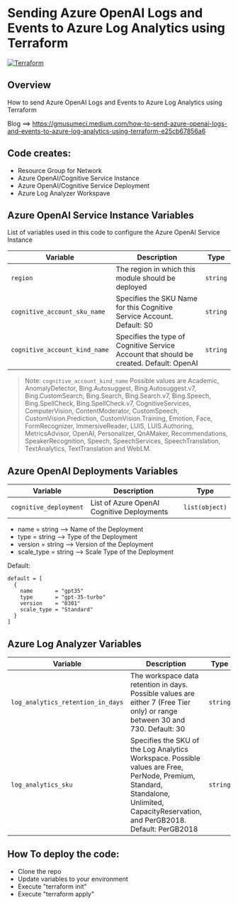 # Sending Azure OpenAI Logs and Events to Azure Log Analytics using Terraform
[![Terraform](https://img.shields.io/badge/terraform-v1.5+-blue.svg)](https://www.terraform.io/downloads.html)

## Overview

How to send Azure OpenAI Logs and Events to Azure Log Analytics using Terraform

Blog ==> https://gmusumeci.medium.com/how-to-send-azure-openai-logs-and-events-to-azure-log-analytics-using-terraform-e25cb67856a6

## Code creates:

- Resource Group for Network
- Azure OpenAI/Cognitive Service Instance
- Azure OpenAI/Cognitive Service Deployment
- Azure Log Analyzer Workspave

## Azure OpenAI Service Instance Variables

List of variables used in this code to configure the Azure OpenAI Service Instance

Variable | Description | Type
--- | --- | ---
`region` | The region in which this module should be deployed | `string`
`cognitive_account_sku_name` | Specifies the SKU Name for this Cognitive Service Account. Default: S0 | `string`
`cognitive_account_kind_name` | Specifies the type of Cognitive Service Account that should be created. Default: OpenAI | `string`

> Note: `cognitive_account_kind_name` Possible values are Academic, AnomalyDetector, Bing.Autosuggest, Bing.Autosuggest.v7, Bing.CustomSearch, Bing.Search, Bing.Search.v7, Bing.Speech, Bing.SpellCheck, Bing.SpellCheck.v7, CognitiveServices, ComputerVision, ContentModerator, CustomSpeech, CustomVision.Prediction, CustomVision.Training, Emotion, Face, FormRecognizer, ImmersiveReader, LUIS, LUIS.Authoring, MetricsAdvisor, OpenAI, Personalizer, QnAMaker, Recommendations, SpeakerRecognition, Speech, SpeechServices, SpeechTranslation, TextAnalytics, TextTranslation and WebLM.

## Azure OpenAI Deployments Variables

Variable | Description | Type
--- | --- | ---
`cognitive_deployment` | List of Azure OpenAI Cognitive Deployments | `list(object)`
  
- name       = string --> Name of the Deployment
- type       = string --> Type of the Deployment
- version    = string --> Version of the Deployment
- scale_type = string --> Scale Type of the Deployment

Default:

```
default = [
  {
    name       = "gpt35"
    type       = "gpt-35-turbo"
    version    = "0301"
    scale_type = "Standard"
  }
]
```

## Azure Log Analyzer Variables

Variable | Description | Type
--- | --- | ---
`log_analytics_retention_in_days` | The workspace data retention in days. Possible values are either 7 (Free Tier only) or range between 30 and 730. Default: 30 | `string`
`log_analytics_sku` | Specifies the SKU of the Log Analytics Workspace. Possible values are Free, PerNode, Premium, Standard, Standalone, Unlimited, CapacityReservation, and PerGB2018. Default: PerGB2018 | `string`

## How To deploy the code:

- Clone the repo
- Update variables to your environment
- Execute "terraform init"
- Execute "terraform apply"


